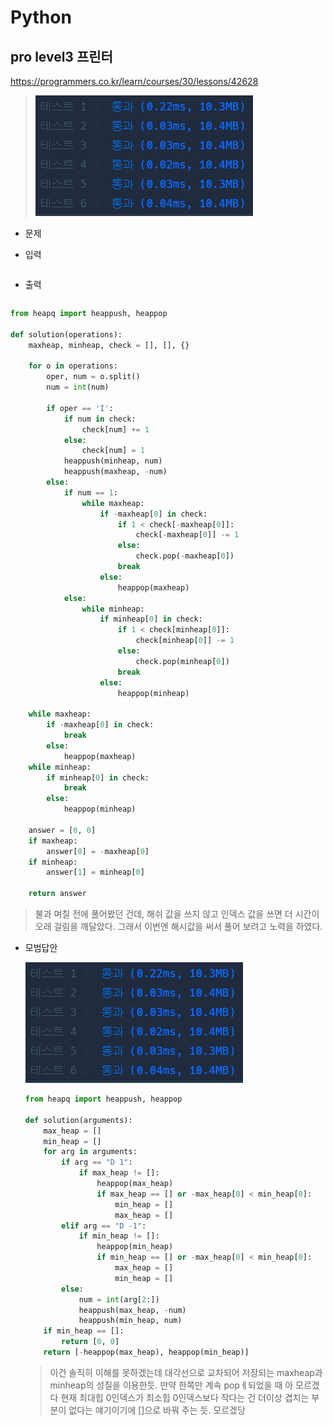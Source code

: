 # Python 

## pro level3 프린터

https://programmers.co.kr/learn/courses/30/lessons/42628

> ![image-20210629192559948](md-images/image-20210629192559948.png)



* 문제

  > 

* 입력

  > 
  >
  > ```bash
  > 
  > ```
  
* 출력

  > 
  >
  > ```bash
  > 
  > ```





```python
from heapq import heappush, heappop

def solution(operations):
    maxheap, minheap, check = [], [], {}
    
    for o in operations:
        oper, num = o.split()
        num = int(num)
        
        if oper == 'I':
            if num in check:
                check[num] += 1
            else:
                check[num] = 1
            heappush(minheap, num)
            heappush(maxheap, -num)
        else:
            if num == 1:
                while maxheap:
                    if -maxheap[0] in check:
                        if 1 < check[-maxheap[0]]:
                            check[-maxheap[0]] -= 1
                        else:
                            check.pop(-maxheap[0])
                        break
                    else:
                        heappop(maxheap)
            else:
                while minheap:
                    if minheap[0] in check:
                        if 1 < check[minheap[0]]:
                            check[minheap[0]] -= 1
                        else:
                            check.pop(minheap[0])
                        break
                    else:
                        heappop(minheap)
    
    while maxheap:
        if -maxheap[0] in check:
            break
        else:
            heappop(maxheap)
    while minheap:
        if minheap[0] in check:
            break
        else:
            heappop(minheap)
            
    answer = [0, 0]
    if maxheap:
        answer[0] = -maxheap[0]
    if minheap:
        answer[1] = minheap[0]
        
    return answer
```

>불과 며칠 전에 풀어봤던 건데, 해쉬 값을 쓰지 않고 인덱스 값을 쓰면 더 시간이 오래 걸림을 깨달았다. 그래서 이번엔 해시값을 써서 풀어 보려고 노력을 하였다.



* 모범답안

  ![image-20210629192815816](md-images/image-20210629192815816.png)

  ```python
  from heapq import heappush, heappop
  
  def solution(arguments):
      max_heap = []
      min_heap = []
      for arg in arguments:
          if arg == "D 1":
              if max_heap != []:
                  heappop(max_heap)
                  if max_heap == [] or -max_heap[0] < min_heap[0]:
                      min_heap = []
                      max_heap = []
          elif arg == "D -1":
              if min_heap != []:
                  heappop(min_heap)
                  if min_heap == [] or -max_heap[0] < min_heap[0]:
                      max_heap = []
                      min_heap = []
          else:
              num = int(arg[2:])
              heappush(max_heap, -num)
              heappush(min_heap, num)
      if min_heap == []:
          return [0, 0]
      return [-heappop(max_heap), heappop(min_heap)]
  ```

  > 이건 솔직히 이해를 못하겠는데 대각선으로 교차되어 저장되는 maxheap과 minheap의 성질을 이용한듯. 만약 한쪽만 계속 popㅔ되었을 때 아 모르겠다 현재 최대힙 0인덱스가 최소힙 0인덱스보다 작다는 건 더이상 겹치는 부분이 없다는 얘기이기에 []으로 바꿔 주는 듯. 모르겠당

